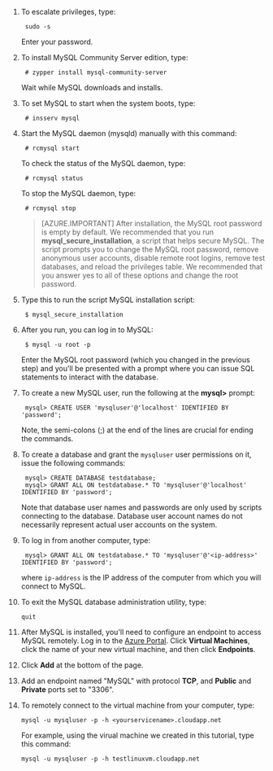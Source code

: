 
1. To escalate privileges, type:

        sudo -s

    Enter your password.

2. To install MySQL Community Server edition, type:

        # zypper install mysql-community-server

    Wait while MySQL downloads and installs.

3. To set MySQL to start when the system boots, type:

        # insserv mysql

4. Start the MySQL daemon (mysqld) manually with this command:

        # rcmysql start

    To check the status of the MySQL daemon, type:

        # rcmysql status

    To stop the MySQL daemon, type:

        # rcmysql stop

    > [AZURE.IMPORTANT] After installation, the MySQL root password is empty by default. We recommended that you run **mysql\_secure\_installation**, a script that helps secure MySQL. The script prompts you to change the MySQL root password, remove anonymous user accounts, disable remote root logins, remove test databases, and reload the privileges table. We recommended that you answer yes to all of these options and change the root password.

5. Type this to run the script MySQL installation script:

        $ mysql_secure_installation

6. After you run, you can log in to MySQL:

        $ mysql -u root -p

    Enter the MySQL root password (which you changed in the previous step) and you'll be presented with a prompt where you can issue SQL statements to interact with the database.

7. To create a new MySQL user, run the following at the **mysql>** prompt:

        mysql> CREATE USER 'mysqluser'@'localhost' IDENTIFIED BY 'password';

    Note, the semi-colons (;) at the end of the lines are crucial for ending the commands.

8. To create a database and grant the `mysqluser` user permissions on it, issue the following commands:

        mysql> CREATE DATABASE testdatabase;
        mysql> GRANT ALL ON testdatabase.* TO 'mysqluser'@'localhost' IDENTIFIED BY 'password';

    Note that database user names and passwords are only used by scripts connecting to the database.  Database user account names do not necessarily represent actual user accounts on the system.

9. To log in from another computer, type:

        mysql> GRANT ALL ON testdatabase.* TO 'mysqluser'@'<ip-address>' IDENTIFIED BY 'password';

    where `ip-address` is the IP address of the computer from which you will connect to MySQL.

10. To exit the MySQL database administration utility, type:

        quit

11. After MySQL is installed, you'll need to configure an endpoint to access MySQL remotely. Log in to the [Azure  Portal][AzurePortal]. Click **Virtual Machines**, click the name of your new virtual machine, and then click **Endpoints**.

12. Click **Add** at the bottom of the page.

13. Add an endpoint named "MySQL" with protocol **TCP**, and **Public** and **Private** ports set to "3306".

14. To remotely connect to the virtual machine from your computer, type:

        mysql -u mysqluser -p -h <yourservicename>.cloudapp.net

    For example, using the virual machine we created in this tutorial, type this command:

        mysql -u mysqluser -p -h testlinuxvm.cloudapp.net

[MySQLDocs]: http://dev.mysql.com/doc/
[AzurePortal]: http://manage.windowsazure.com

[Image9]: ./media/install-and-run-mysql-on-opensuse-vm/LinuxVmAddEndpointMySQL.png

